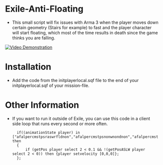
# Exile-Anti-Floating
- This small script will fix issues with Arma 3 when the player moves down certain geometry (Stairs for example) to fast and the player character will start floating, which most of the time results in death since the game thinks you are falling.

[![Video Demonstration](https://img.youtube.com/vi/0DGiLA8gCZM/0.jpg)](https://www.youtube.com/watch?v=0DGiLA8gCZM "Video Demonstration")

# Installation
- Add the code from the initplayerlocal.sqf file to the end of your initplayerlocal.sqf of your mission-file.

# Other Information
- If you want to run it outside of Exile, you can use this code in a client side loop that runs every second or more often.

		if((animationState player) in ["afalpercmstpsraswrfldnon","afalpercmstpsnonwnondnon","afalpercmstpsraswpstdnon","afalpknlmstpsraswrfldnon","afalpknlmstpsnonwnondnon"]) then
		{
			if (getPos player select 2 < 0.1 && !(getPosASLW player select 2 < 0)) then {player setvelocity [0,0,0]};
		};
